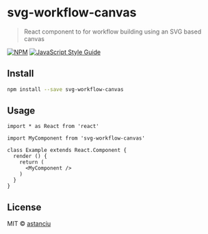 # svg-workflow-canvas

> React component to for workflow building using an SVG based canvas

[![NPM](https://img.shields.io/npm/v/svg-workflow-canvas.svg)](https://www.npmjs.com/package/svg-workflow-canvas) [![JavaScript Style Guide](https://img.shields.io/badge/code_style-standard-brightgreen.svg)](https://standardjs.com)

## Install

```bash
npm install --save svg-workflow-canvas
```

## Usage

```tsx
import * as React from 'react'

import MyComponent from 'svg-workflow-canvas'

class Example extends React.Component {
  render () {
    return (
      <MyComponent />
    )
  }
}
```

## License

MIT © [astanciu](https://github.com/astanciu)
